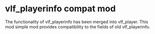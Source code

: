 # vlf_playerinfo compat mod

The functionality of vlf_playerinfo has been merged into vlf_player. This mod
simple mod provides compatibility to the fields of old vlf_playerinfo.
